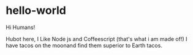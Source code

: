# hello-world

Hi Humans!

Hubot here, I Like Node js and Coffeescript (that's what i  am made of!)
I have tacos on the moonand find them superior to Earth tacos.

